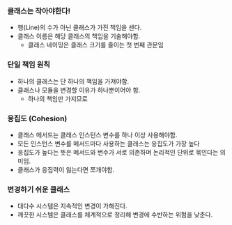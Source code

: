 ### 클래스는 작아야한다!

- 행(Line)의 수가 아닌 클래스가 가진 책임을 센다.
- 클래스 이름은 해당 클래스의 책임을 기술해야함.
    - 클래스 네이밍은 클래스 크기를 줄이는 첫 번째 관문임

### 단일 책임 원칙

- 하나의 클래스는 단 하나의 책임을 가져야함.
- 클래스나 모듈을 변경할 이유가 하나뿐이어야 함.
    - 하나의 책임만 가지므로

### 응집도 (Cohesion)

- 클래스 메서드는 클래스 인스턴스 변수를 하나 이상 사용해야함.
- 모든 인스턴스 변수를 메서드마다 사용하는 클래스는 응집도가 가장 높다
- 응집도가 높다는 뜻은 메서드와 변수가 서로 의존하며 논리적인 단위로 묶인다는 의미임.
- 클래스가 응집력이 잃는다면 쪼개야함.

### 변경하기 쉬운 클래스

- 대다수 시스템은 지속적인 변경이 가해진다.
- 깨끗한 시스템은 클래스를 체계적으로 정리해 변경에 수반하는 위험을 낮춘다.
